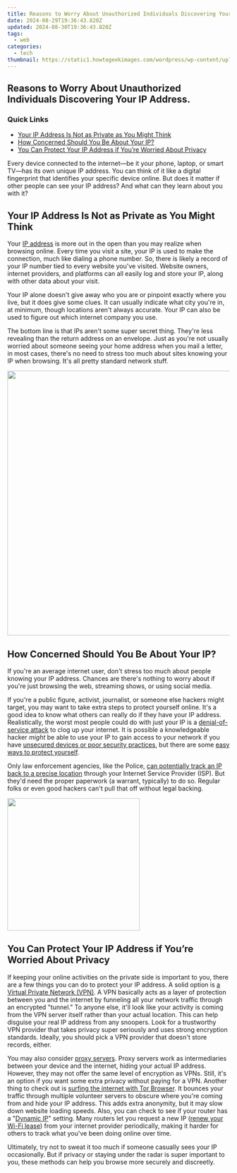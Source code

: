 ```yaml
---
title: Reasons to Worry About Unauthorized Individuals Discovering Your IP Address.
date: 2024-08-29T19:36:43.820Z
updated: 2024-08-30T19:36:43.820Z
tags:
  - web
categories:
  - tech
thumbnail: https://static1.howtogeekimages.com/wordpress/wp-content/uploads/2024/08/a-phone-with-an-ip-address-and-several-people-around-it.jpg
---
```


## Reasons to Worry About Unauthorized Individuals Discovering Your IP Address.

### Quick Links

* [Your IP Address Is Not as Private as You Might Think](https://fox-direct.techidaily.com/the-top-pick-for-new-dronists-a-deep-look-at-syma-x5c/)
* [How Concerned Should You Be About Your IP?](https://fox-friendly.techidaily.com/updated-ultimate-sfpr-levels-in-slow-motion-content/)
* [You Can Protect Your IP Address if You’re Worried About Privacy](https://some-tips.techidaily.com/updated-seamless-integration-combining-b-roll-and-main-scenes/)

 Every device connected to the internet—be it your phone, laptop, or smart TV—has its own unique IP address. You can think of it like a digital fingerprint that identifies your specific device online. But does it matter if other people can see your IP address? And what can they learn about you with it?

##  Your IP Address Is Not as Private as You Might Think

 Your [IP address](https://fake-location.techidaily.com/fake-the-location-to-get-around-the-mlb-blackouts-on-apple-iphone-14-pro-drfone-by-drfone-virtual-ios/) is more out in the open than you may realize when browsing online. Every time you visit a site, your IP is used to make the connection, much like dialing a phone number. So, there is likely a record of your IP number tied to every website you've visited. Website owners, internet providers, and platforms can all easily log and store your IP, along with other data about your visit.

 Your IP alone doesn't give away who you are or pinpoint exactly where you live, but it does give some clues. It can usually indicate what city you're in, at minimum, though locations aren't always accurate. Your IP can also be used to figure out which internet company you use.

 The bottom line is that IPs aren't some super secret thing. They're less revealing than the return address on an envelope. Just as you're not usually worried about someone seeing your home address when you mail a letter, in most cases, there's no need to stress too much about sites knowing your IP when browsing. It's all pretty standard network stuff.

<!-- affiliate ads begin -->
<a href="https://appsumo.8odi.net/c/5597632/2075461/7443" target="_top" id="2075461"><img src="//a.impactradius-go.com/display-ad/7443-2075461" border="0" alt="" width="1200" height="600"/></a><img height="0" width="0" src="https://appsumo.8odi.net/i/5597632/2075461/7443" style="position:absolute;visibility:hidden;" border="0" />
<!-- affiliate ads end -->
##  How Concerned Should You Be About Your IP? 

 If you're an average internet user, don't stress too much about people knowing your IP address. Chances are there's nothing to worry about if you're just browsing the web, streaming shows, or using social media. 

 If you're a public figure, activist, journalist, or someone else hackers might target, you may want to take extra steps to protect yourself online. It's a good idea to know what others can really do if they have your IP address. Realistically, the worst most people could do with just your IP is a [denial-of-service attack](https://techtrends.techidaily.com/easy-steps-transferring-documents-from-your-printer-to-pc/) to clog up your internet. It is possible a knowledgeable hacker _might_ be able to use your IP to gain access to your network if you have [unsecured devices or poor security practices](https://win-howtos.techidaily.com/victory-over-obs-capture-failures-say-goodbye-to-the-infamous-black-screen/), but there are some [easy ways to protect yourself](https://instagram-video-recordings.techidaily.com/updated-2024-approved-navigating-the-copyright-symphony-of-instagrams-sounds/). 

 Only law enforcement agencies, like the Police, [can potentially track an IP back to a precise location](https://fox-info.techidaily.com/new-elevate-your-photo-treasury-in-the-cloud-free-and-paid-storage-for-everyone/) through your Internet Service Provider (ISP). But they'd need the proper paperwork (a warrant, typically) to do so. Regular folks or even good hackers can't pull that off without legal backing.

<!-- affiliate ads begin -->
<a href="https://natural-cycles.sjv.io/c/5597632/2072199/17885" target="_top" id="2072199"><img src="//a.impactradius-go.com/display-ad/17885-2072199" border="0" alt="" width="300" height="300"/></a><img height="0" width="0" src="https://imp.pxf.io/i/5597632/2072199/17885" style="position:absolute;visibility:hidden;" border="0" />
<!-- affiliate ads end -->
##  You Can Protect Your IP Address if You’re Worried About Privacy

 If keeping your online activities on the private side is important to you, there are a few things you can do to protect your IP address. A solid option is [a Virtual Private Network (VPN)](https://extra-guidance.techidaily.com/2024-approved-masterclass-in-3d-color-grading-with-custom-luts/). A VPN basically acts as a layer of protection between you and the internet by funneling all your network traffic through an encrypted "tunnel." To anyone else, it'll look like your activity is coming from the VPN server itself rather than your actual location. This can help disguise your real IP address from any snoopers. Look for a trustworthy VPN provider that takes privacy super seriously and uses strong encryption standards. Ideally, you should pick a VPN provider that doesn't store records, either. 

 You may also consider [proxy servers](https://screen-sharing-recording.techidaily.com/updated-5-top-rated-hd-webcam-conferencing-recorder-tools/). Proxy servers work as intermediaries between your device and the internet, hiding your actual IP address. However, they may not offer the same level of encryption as VPNs. Still, it's an option if you want some extra privacy without paying for a VPN. Another thing to check out is [surfing the internet with Tor Browser](https://fox-blue.techidaily.com/updated-in-2024-set-the-atmosphere-musical-statuses/). It bounces your traffic through multiple volunteer servers to obscure where you're coming from and hide your IP address. This adds extra anonymity, but it may slow down website loading speeds. Also, you can check to see if your router has a "[Dynamic IP](https://extra-resources.techidaily.com/improving-the-endurance-of-your-gopro-power-source/)" setting. Many routers let you request a new IP ([renew your Wi-Fi lease](https://sound-issues.techidaily.com/fixing-issues-with-a-nonfunctional-logitech-camera-and-mic/)) from your internet provider periodically, making it harder for others to track what you've been doing online over time.

 Ultimately, try not to sweat it too much if someone casually sees your IP occasionally. But if privacy or staying under the radar is super important to you, these methods can help you browse more securely and discreetly.

<ins class="adsbygoogle"
     style="display:block"
     data-ad-format="autorelaxed"
     data-ad-client="ca-pub-7571918770474297"
     data-ad-slot="1223367746"></ins>



<ins class="adsbygoogle"
     style="display:block"
     data-ad-client="ca-pub-7571918770474297"
     data-ad-slot="8358498916"
     data-ad-format="auto"
     data-full-width-responsive="true"></ins>


